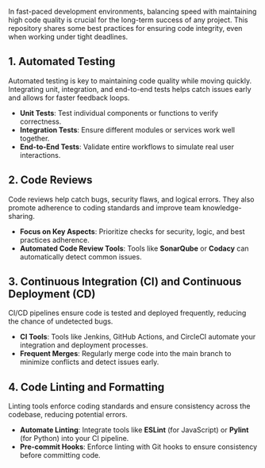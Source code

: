 

In fast-paced development environments, balancing speed with maintaining high code quality is crucial for the long-term success of any project. This repository shares some best practices for ensuring code integrity, even when working under tight deadlines.

## 1. Automated Testing
Automated testing is key to maintaining code quality while moving quickly. Integrating unit, integration, and end-to-end tests helps catch issues early and allows for faster feedback loops.

- **Unit Tests**: Test individual components or functions to verify correctness.
- **Integration Tests**: Ensure different modules or services work well together.
- **End-to-End Tests**: Validate entire workflows to simulate real user interactions.

## 2. Code Reviews
Code reviews help catch bugs, security flaws, and logical errors. They also promote adherence to coding standards and improve team knowledge-sharing.

- **Focus on Key Aspects**: Prioritize checks for security, logic, and best practices adherence.
- **Automated Code Review Tools**: Tools like **SonarQube** or **Codacy** can automatically detect common issues.

## 3. Continuous Integration (CI) and Continuous Deployment (CD)
CI/CD pipelines ensure code is tested and deployed frequently, reducing the chance of undetected bugs.

- **CI Tools**: Tools like Jenkins, GitHub Actions, and CircleCI automate your integration and deployment processes.
- **Frequent Merges**: Regularly merge code into the main branch to minimize conflicts and detect issues early.

## 4. Code Linting and Formatting
Linting tools enforce coding standards and ensure consistency across the codebase, reducing potential errors.

- **Automate Linting**: Integrate tools like **ESLint** (for JavaScript) or **Pylint** (for Python) into your CI pipeline.
- **Pre-commit Hooks**: Enforce linting with Git hooks to ensure consistency before committing code.



